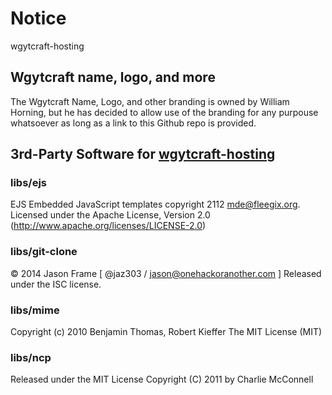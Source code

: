 # Notice

wgytcraft-hosting

## Wgytcraft name, logo, and more

The Wgytcraft Name, Logo, and other branding is owned by William Horning, but he has decided to allow use of the branding for any purpouse whatsoever as long as a link to this Github repo is provided.

## 3rd-Party Software for [wgytcraft-hosting]()
### libs/ejs
EJS Embedded JavaScript templates copyright 2112 mde@fleegix.org.
Licensed under the Apache License, Version 2.0 (http://www.apache.org/licenses/LICENSE-2.0)
### libs/git-clone
© 2014 Jason Frame [ @jaz303 / jason@onehackoranother.com ]
Released under the ISC license.
### libs/mime
Copyright (c) 2010 Benjamin Thomas, Robert Kieffer
The MIT License (MIT)
### libs/ncp
Released under the MIT License
Copyright (C) 2011 by Charlie McConnell
